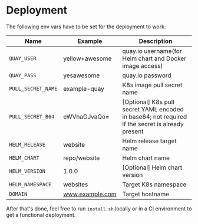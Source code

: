 # Deployment

The following env vars have to be set for the deployment to work:

|Name|Example|Description|
|---|---|---|
|`QUAY_USER`|yellow+awesome|quay.io username(for Helm chart and Docker image access)|
|`QUAY_PASS`|yesawesome|quay.io password|
|`PULL_SECRET_NAME`|example-quay|K8s image pull secret name|
|`PULL_SECRET_B64`|eWVhaGJvaQo=|[Optional] K8s pull secret YAML encoded in base64; not required if the secret is already present|
|`HELM_RELEASE`|website|Helm release target name|
|`HELM_CHART`|repo/website|Helm chart name|
|`HELM_VERSION`|1.0.0|[Optional] Helm chart version|
|`HELM_NAMESPACE`|websites|Target K8s namespace|
|`DOMAIN`|www.example.com|Target hostname|

After that's done, feel free to run `install.sh` locally or in a CI environment to get a functional deployment.
